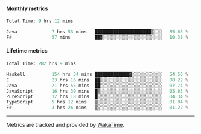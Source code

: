 #### Monthly metrics
<!--START_SECTION:wakamonthly-->

```asm
Total Time: 9 hrs 12 mins

Java             7 hrs 53 mins   █████████████████████▒░░░   85.65 %
F#               57 mins         ██▓░░░░░░░░░░░░░░░░░░░░░░   10.38 %
```

<!--END_SECTION:wakamonthly-->
#### Lifetime metrics
<!--START_SECTION:wakalifetime-->

```asm
Total Time: 282 hrs 9 mins

Haskell          154 hrs 34 mins █████████████▓░░░░░░░░░░░   54.56 %
C                23 hrs 16 mins  ██░░░░░░░░░░░░░░░░░░░░░░░   08.22 %
Java             21 hrs 55 mins  ██░░░░░░░░░░░░░░░░░░░░░░░   07.74 %
JavaScript       16 hrs 30 mins  █▒░░░░░░░░░░░░░░░░░░░░░░░   05.83 %
PureScript       12 hrs 18 mins  █░░░░░░░░░░░░░░░░░░░░░░░░   04.34 %
TypeScript       5 hrs 12 mins   ▒░░░░░░░░░░░░░░░░░░░░░░░░   01.84 %
F#               3 hrs 26 mins   ▒░░░░░░░░░░░░░░░░░░░░░░░░   01.22 %
```

<!--END_SECTION:wakalifetime-->

---

Metrics are tracked and provided by [WakaTime](https://github.com/athul/waka-readme).
